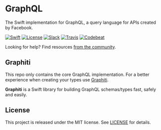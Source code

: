 # GraphQL

The Swift implementation for GraphQL, a query language for APIs created by Facebook.

[![Swift][swift-badge]][swift-url]
[![License][mit-badge]][mit-url]
[![Slack][slack-badge]][slack-url]
[![Travis][travis-badge]][travis-url]
[![Codebeat][codebeat-badge]][codebeat-url]

Looking for help? Find resources [from the community](http://graphql.org/community/).

## Graphiti

This repo only contains the core GraphQL implementation. For a better experience when creating your types use [Graphiti](https://github.com/GraphQLSwift/Graphiti).

**Graphiti** is a Swift library for building GraphQL schemas/types fast, safely and easily.


## License

This project is released under the MIT license. See [LICENSE](LICENSE) for details.

[swift-badge]: https://img.shields.io/badge/Swift-5.1-orange.svg?style=flat
[swift-url]: https://swift.org
[mit-badge]: https://img.shields.io/badge/License-MIT-blue.svg?style=flat
[mit-url]: https://tldrlegal.com/license/mit-license
[slack-badge]: http://slack.zewo.io/badge.svg
[slack-url]: http://slack.zewo.io
[travis-badge]: https://travis-ci.org/GraphQLSwift/GraphQL.svg?branch=master
[travis-url]: https://travis-ci.org/GraphQLSwift/GraphQL
[codebeat-badge]: https://codebeat.co/badges/13293962-d1d8-4906-8e62-30a2cbb66b38
[codebeat-url]: https://codebeat.co/projects/github-com-graphqlswift-graphql

